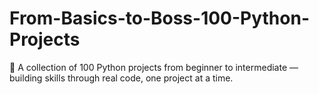 # From-Basics-to-Boss-100-Python-Projects
🚀 A collection of 100 Python projects from beginner to intermediate — building skills through real code, one project at a time.
